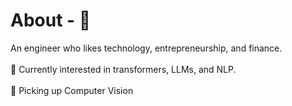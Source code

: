 <h1> About - 💬 </h1>
<p> 
An engineer who likes technology, entrepreneurship, and finance. <br></br>
🌱 Currently interested in transformers, LLMs, and NLP. <br></br>
🔭 Picking up Computer Vision
</p>


<!--
**Sidziesama/Sidziesama** is a ✨ _special_ ✨ repository because its `README.md` (this file) appears on your GitHub profile.

Here are some ideas to get you started:

- 🔭 I’m currently working on ...
- 🌱 I’m currently learning ...
- 👯 I’m looking to collaborate on ...
- 🤔 I’m looking for help with ...
 Ask me about ...
- 📫 How to reach me: ...
- 😄 Pronouns: ...
- ⚡ Fun fact: ...
-->

